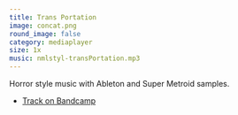 ```yaml
---
title: Trans Portation
image: concat.png
round_image: false
category: mediaplayer
size: 1x
music: nmlstyl-transPortation.mp3
---
```


Horror style music with Ableton and Super Metroid samples.

- [Track on Bandcamp](https://nmlstyl.bandcamp.com/track/nmlstyl-trans-portation)